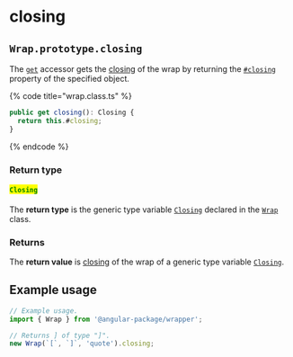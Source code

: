 # closing

## `Wrap.prototype.closing`

The [`get`](https://developer.mozilla.org/en-US/docs/Web/JavaScript/Reference/Functions/get) accessor gets the [closing](../../../getting-started/basic-concepts.md#closing) of the wrap by returning the [`#closing`](../../properties/instance/closing.md) property of the specified object.

{% code title="wrap.class.ts" %}
```typescript
public get closing(): Closing {
  return this.#closing;
}
```
{% endcode %}

### Return type

#### <mark style="color:green;">`Closing`</mark>

The **return type** is the generic type variable [`Closing`](../../generic-type-variables.md#wrap-closing) declared in the [`Wrap`](broken-reference) class.

### Returns

The **return value** is [closing](../../../getting-started/basic-concepts.md#closing) of the wrap of a generic type variable [`Closing`](../../generic-type-variables.md#wrap-closing).

## Example usage

```typescript
// Example usage.
import { Wrap } from '@angular-package/wrapper';

// Returns ] of type "]".
new Wrap(`[`, `]`, 'quote').closing;
```
